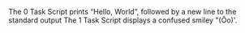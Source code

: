 The 0 Task Script prints “Hello, World”, followed by a new line to the standard output
The 1 Task Script displays a confused smiley "(Ôo)'.

